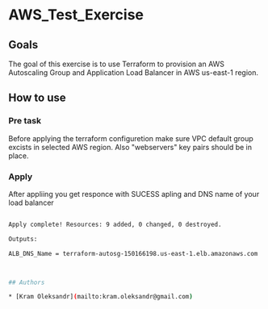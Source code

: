 # AWS_Test_Exercise

## Goals
The goal of this exercise is to use Terraform to provision an AWS Autoscaling Group and Application Load Balancer in AWS us-east-1 region.

## How to use

### Pre task
Before applying the terraform configuretion make sure VPC default group excists in selected AWS region.
Also "webservers" key pairs should be in place.

### Apply
After appliing you get responce with SUCESS apling and  DNS name of your load balancer
```bash

Apply complete! Resources: 9 added, 0 changed, 0 destroyed.

Outputs:

ALB_DNS_Name = terraform-autosg-150166198.us-east-1.elb.amazonaws.com



## Authors

* [Kram Oleksandr](mailto:kram.oleksandr@gmail.com)
